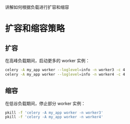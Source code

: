 讲解如何根据负载进行扩容和缩容

# 扩容和缩容策略
## 扩容
在高峰负载期间，启动更多的 worker 实例：

```bash
celery -A my_app worker --loglevel=info -n worker3 -c 4
celery -A my_app worker --loglevel=info -n worker4 -c 4
```

## 缩容
在低谷负载期间，停止部分 worker 实例：

```bash
pkill -f 'celery -A my_app worker -n worker3'
pkill -f 'celery -A my_app worker -n worker4'
```